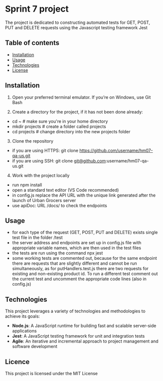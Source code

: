 # Sprint 7 project

The project is dedicated to constructing automated tests for GET, POST, PUT and DELETE requests using the Javascript testing framework Jest

## Table of contents

- [Installation](#installation)
- [Usage](#usage)
- [Technologies](#technologies)
- [License](#licence)

## Installation

1. Open your preferred terminal emulator. If you’re on Windows, use Git Bash

2. Create a directory for the project, if it has not been done already:

- cd ~ # make sure you're in your home directory
- mkdir projects # create a folder called projects
- cd projects # change directory into the new projects folder 

3. Clone the repository

- if you are using HTTPS: git clone https://github.com/username/hm07-qa-us.git
- if you are using SSH: git clone git@github.com:username/hm07-qa-us.git

4. Work with the project locally

- run npm install
- open a standard text editor (VS Code recommended)
- in config.js replace the API URL with the unique link generated after the launch of Urban Grocers server
- use apiDoc: URL /docs/ to check the endpoints

## Usage

- for each type of the request (GET, POST, PUT and DELETE) exists single test file in the folder /test
- the server address and endpoints are set up in config.js file with appropriate variable names, which are then used in the test files
- the tests are run using the command npx jest
- some working tests are commented out, because for the same endpoint there are requests that are slightly different and cannot be run simultaneously, as for putHandlers.test.js there are two requests for existing and non-existing product id. To run a different test comment out the current test and uncomment the appropriate code lines (also in config.js)

## Technologies

This project leverages a variety of technologies and methodologies to achieve its goals:

- **Node.js**: A JavaScript runtime for building fast and scalable server-side applications
- **Jest**: A JavaScript testing framework for unit and integration tests
- **Agile**: An iterative and incremental approach to project management and software development

## Licence

This project is licensed under the MIT License
